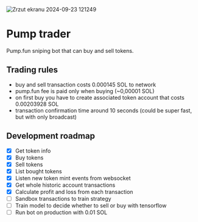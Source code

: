 ![Zrzut ekranu 2024-09-23 121249](https://github.com/user-attachments/assets/f30fff47-783e-4b35-a794-10ecd3453f29)

# Pump trader

Pump.fun sniping bot that can buy and sell tokens.

## Trading rules
- buy and sell transaction costs 0.000145 SOL to network
- pump.fun fee is paid only when buying (~0,00001 SOL)
- on first buy you have to create associated token account that costs 0.00203928 SOL
- transaction confirmation time around 10 seconds (could be super fast, but with only broadcast)

## Development roadmap
- [X] Get token info
- [X] Buy tokens
- [X] Sell tokens
- [X] List bought tokens
- [X] Listen new token mint events from websocket
- [X] Get whole historic account transactions
- [X] Calculate profit and loss from each transaction
- [ ] Sandbox transactions to train strategy
- [ ] Train model to decide whether to sell or buy with tensorflow
- [ ] Run bot on production with 0.01 SOL
